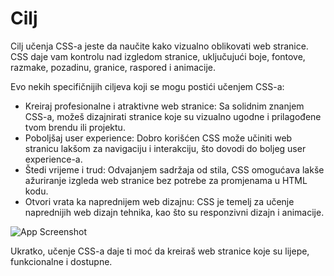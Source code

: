 
# Cilj

Cilj učenja CSS-a jeste da naučite kako vizualno oblikovati web stranice. CSS daje vam kontrolu nad izgledom stranice, uključujući boje, fontove, razmake, pozadinu, granice, raspored i animacije.

Evo nekih specifičnijih ciljeva koji se mogu postići učenjem CSS-a:

   - Kreiraj profesionalne i atraktivne web stranice: Sa solidnim znanjem CSS-a, možeš dizajnirati stranice koje su vizualno ugodne i prilagođene tvom brendu ili projektu.
  -  Poboljšaj user experience: Dobro korišćen CSS može učiniti web stranicu lakšom za navigaciju i interakciju, što dovodi do boljeg user experience-a.
   - Štedi vrijeme i trud: Odvajanjem sadržaja od stila, CSS omogućava lakše ažuriranje izgleda web stranice bez potrebe za promjenama u HTML kodu.
  -  Otvori vrata ka naprednijem web dizajnu: CSS je temelj za učenje naprednijih web dizajn tehnika, kao što su responzivni dizajn i animacije.
   
 ![App Screenshot](https://www.oxfordwebstudio.com/user/pages/06.da-li-znate/sta-je-css/sta-je-css.png)


Ukratko, učenje CSS-a daje ti moć da kreiraš web stranice koje su lijepe, funkcionalne i dostupne.

